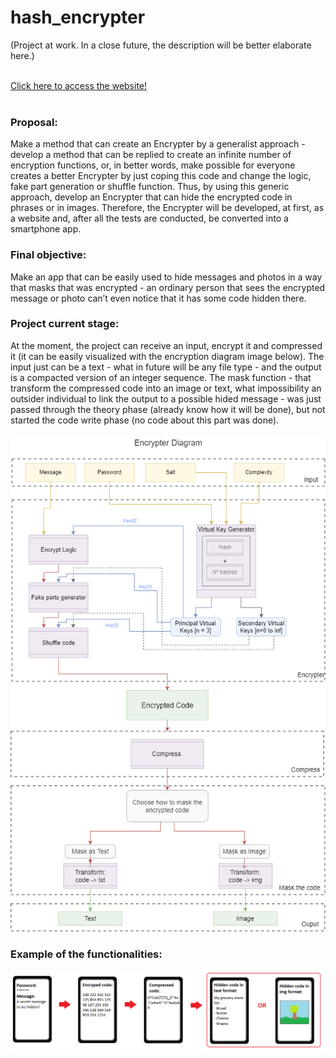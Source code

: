 # hash_encrypter
(Project at work. In a close future, the description will be better elaborate here.) </br></br>

<a href='https://bernp.github.io/hash-encrypter/' target="_blank">Click here to access the website!<a></br></br>

<h3>Proposal:</h3>
Make a method that can create an Encrypter by a generalist approach - develop a method that can be replied to create an infinite number of encryption functions, or, in better words, make possible for everyone creates a better Encrypter by just coping this code and change the logic, fake part generation or shuffle function. Thus, by using this generic approach, develop an Encrypter that can hide the encrypted code in phrases or in images. Therefore, the Encrypter will be developed, at first, as a website and, after all the tests are conducted, be converted into a smartphone app.</br>

<h3>Final objective:</h3>
Make an app that can be easily used to hide messages and photos in a way that masks that was encrypted - an ordinary person that sees the encrypted message or photo can’t even notice that it has some code hidden there.</br>

<h3>Project current stage:</h3>
At the moment, the project can receive an input, encrypt it and compressed it (it can be easily visualized with the encryption diagram image below). The input just can be a text - what in future will be any file type - and the output is a compacted version of an integer sequence.
The mask function - that transform the compressed code into an image or text, what impossibility an outsider individual to link the output to a possible hided message - was just passed through the theory phase (already know how it will be done), but not started the code write phase (no code about this part was done). </br></br>

<img id="diagram" rel="preload" src="images/complete_diagram.png">

<h3>Example of the functionalities:</h3>
<img id="diagram" rel="preload" src="images/exemple.png">
